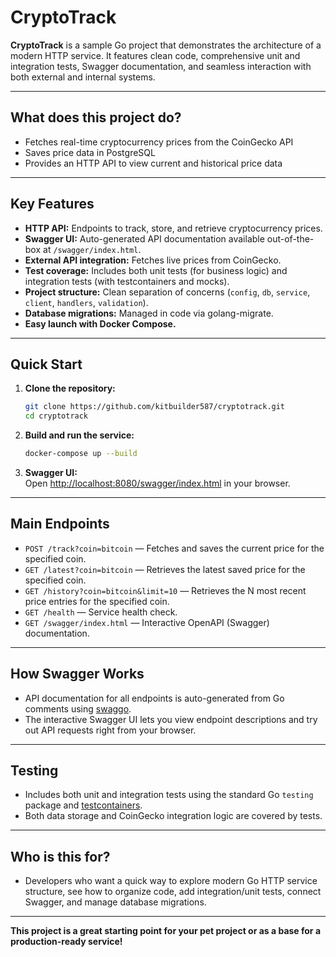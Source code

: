 
# CryptoTrack

**CryptoTrack** is a sample Go project that demonstrates the architecture of a modern HTTP service. It features clean code, comprehensive unit and integration tests, Swagger documentation, and seamless interaction with both external and internal systems.

---

## What does this project do?

- Fetches real-time cryptocurrency prices from the CoinGecko API
- Saves price data in PostgreSQL
- Provides an HTTP API to view current and historical price data

---

## Key Features

- **HTTP API:** Endpoints to track, store, and retrieve cryptocurrency prices.
- **Swagger UI:** Auto-generated API documentation available out-of-the-box at `/swagger/index.html`.
- **External API integration:** Fetches live prices from CoinGecko.
- **Test coverage:** Includes both unit tests (for business logic) and integration tests (with testcontainers and mocks).
- **Project structure:** Clean separation of concerns (`config`, `db`, `service`, `client`, `handlers`, `validation`).
- **Database migrations:** Managed in code via golang-migrate.
- **Easy launch with Docker Compose.**

---

## Quick Start

1. **Clone the repository:**
   ```sh
   git clone https://github.com/kitbuilder587/cryptotrack.git
   cd cryptotrack
   ```

2. **Build and run the service:**
   ```sh
   docker-compose up --build
   ```

3. **Swagger UI:**  
   Open [http://localhost:8080/swagger/index.html](http://localhost:8080/swagger/index.html) in your browser.

---

## Main Endpoints

- `POST /track?coin=bitcoin` — Fetches and saves the current price for the specified coin.
- `GET /latest?coin=bitcoin` — Retrieves the latest saved price for the specified coin.
- `GET /history?coin=bitcoin&limit=10` — Retrieves the N most recent price entries for the specified coin.
- `GET /health` — Service health check.
- `GET /swagger/index.html` — Interactive OpenAPI (Swagger) documentation.

---

## How Swagger Works

- API documentation for all endpoints is auto-generated from Go comments using [swaggo](https://github.com/swaggo/swag).
- The interactive Swagger UI lets you view endpoint descriptions and try out API requests right from your browser.

---

## Testing

- Includes both unit and integration tests using the standard Go `testing` package and [testcontainers](https://github.com/testcontainers/testcontainers-go).
- Both data storage and CoinGecko integration logic are covered by tests.

---

## Who is this for?

- Developers who want a quick way to explore modern Go HTTP service structure, see how to organize code, add integration/unit tests, connect Swagger, and manage database migrations.

---

**This project is a great starting point for your pet project or as a base for a production-ready service!**
